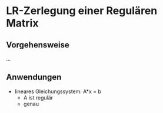 # LR-Zerlegung einer Regulären Matrix
## Vorgehensweise
...
## Anwendungen
+ lineares Gleichungssystem: A*x = b
	+ A ist regulär
	+ genau
